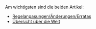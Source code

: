 Am wichtigsten sind die beiden Artikel:
 
* [Regelanpasungen/Änderungen/Erratas](/posts/regeln)
* [Übersicht über die Welt](/posts/uebersicht)
